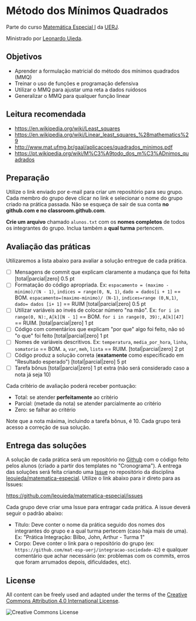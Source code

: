 # Método dos Mínimos Quadrados

Parte do curso
[Matemática Especial I](http://www.leouieda.com/matematica-especial/)
da [UERJ](http://www.uerj.br/).

Ministrado por [Leonardo Uieda](http://www.leouieda.com/).

## Objetivos

* Aprender a formulação matricial do método dos mínimos quadrados (MMQ)
* Treinar o uso de funções e programação defensiva
* Utilizar o MMQ para ajustar uma reta a dados ruidosos
* Generalizar o MMQ para qualquer função linear

## Leitura recomendada

* https://en.wikipedia.org/wiki/Least_squares
* https://en.wikipedia.org/wiki/Linear_least_squares_%28mathematics%29
* http://www.mat.ufmg.br/gaal/aplicacoes/quadrados_minimos.pdf
* https://pt.wikipedia.org/wiki/M%C3%A9todo_dos_m%C3%ADnimos_quadrados

## Preparação

Utilize o link enviado por e-mail para criar um repositório para seu grupo.
Cada membro do grupo deve clicar no link e selecionar o nome do grupo criado na
prática passada.
Não se esqueça de sair de sua conta **no github.com e no
classroom.github.com**.

**Crie um arquivo** chamado `alunos.txt` com os **nomes completos** de todos os
integrantes do grupo. Inclua também a **qual turma** pertencem.

## Avaliação das práticas

Utilizaremos a lista abaixo para avaliar a solução entregue de cada prática.

- [ ] Mensagens de commit que explicam claramente a mudança que foi feita
  [total|parcial|zero] 0.5 pt
- [ ] Formatação do código apropriada.
  Ex: `espacamento = (maximo - minimo)/(N - 1)`,
  `indices = range(0, N, 1)`, `dado = dados[i + 1]` == BOM.
  `espacamento=(maximo-minimo)/ (N-1)`, `indices=range (0,N,1)`,
  `dado= dados [i+ 1]` == RUIM [total|parcial|zero] 0.5 pt
- [ ] Utilizar variáveis ao invés de colocar número "na mão".
  Ex: `for i in range(0, N):`, `A[k][N - 1]` == BOM.
  `for i in range(0, 39):`, `A[k][47]` == RUIM. [total|parcial|zero] 1 pt
- [ ] Código com comentários que explicam "por que" algo foi feito, não só
  "o que" foi feito [total|parcial|zero] 1 pt
- [ ] Nomes de variáveis descritivos. Ex: `temperatura`, `media_por_hora`,
  `linha`, `somatorio` == BOM. `a`, `var`, `meh`, `lista` == RUIM.
  [total|parcial|zero] 2 pt
- [ ] Código produz a solução correta (**exatamente** como especificado em
  "Resultado esperado") [total|parcial|zero] 5 pt
- [ ] Tarefa bônus [total|parcial|zero] 1 pt extra (não será considerado
  caso a nota já seja 10)

Cada critério de avaliação poderá receber pontuação:

* Total: se atender **perfeitamente** ao critério
* Parcial: (metade da nota) se atender parcialmente ao critério
* Zero: se falhar ao critério

Note que a nota máxima, incluindo a tarefa bônus, é 10.
Cada grupo terá acesso a correção de sua solução.

## Entrega das soluções

A solução de cada prática será um repositório no [Github](http://github.com/)
com o código feito pelos alunos (criado a partir dos templates no
"Cronograma").
A entrega das soluções será feita criando uma
[Issue](https://guides.github.com/features/issues/)
no repositório da disciplina
[leouieda/matematica-especial](https://github.com/leouieda/matematica-especial/).
Utilize o link abaixo para ir direto para as Issues:

https://github.com/leouieda/matematica-especial/issues

Cada grupo deve criar uma Issue para entragar cada prática.
A issue deverá seguir o padrão abaixo:

* Título: Deve conter o nome da prática seguido dos nomes dos integrantes do
  grupo e a qual turma pertecem (caso haja mais de uma). Ex: "Prática
  Integração: Bilbo, John, Arthur - Turma 1"
* Corpo: Deve conter o link para o repositório do grupo (ex:
  `https://github.com/mat-esp-uerj/integracao-sociedade-42`) e qualquer
  comentário que achar necessário (ex: problemas com os commits, erros que foram
  arrumados depois, dificuldades, etc).

## License

All content can be freely used and adapted under the terms of the
[Creative Commons Attribution 4.0 International License](http://creativecommons.org/licenses/by/4.0/).

![Creative Commons License](https://i.creativecommons.org/l/by/4.0/88x31.png)
